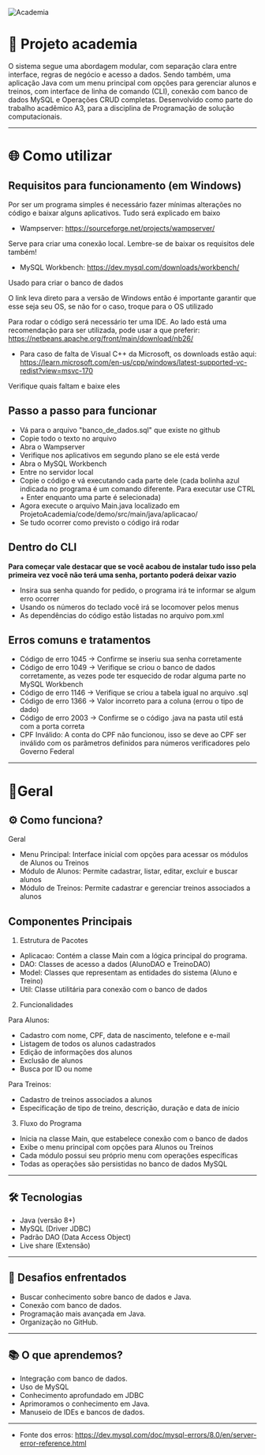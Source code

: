 ![Academia](https://external-content.duckduckgo.com/iu/?u=https%3A%2F%2Fwallpaperaccess.com%2Ffull%2F2968249.jpg&f=1&nofb=1&ipt=dccb4cd55f7ed9a990e08cf13a798cbe28d52f2c3ccd67b0659723f377fbc89b)

# 💪 Projeto academia

O sistema segue uma abordagem modular, com separação clara entre interface, regras de negócio e acesso a dados. Sendo também, uma aplicação Java com um menu principal com opções para gerenciar alunos e treinos, com interface de linha de comando (CLI), conexão com banco de dados MySQL e Operações CRUD completas. Desenvolvido como parte do trabalho acadêmico A3, para a disciplina de Programação de solução computacionais.

---

# 🌐 Como utilizar



## Requisitos para funcionamento (em Windows)

Por ser um programa simples é necessário fazer mínimas alterações no código e baixar alguns aplicativos. Tudo será explicado em baixo

- Wampserver: https://sourceforge.net/projects/wampserver/

Serve para criar uma conexão local. Lembre-se de baixar os requisitos dele também!


- MySQL Workbench: https://dev.mysql.com/downloads/workbench/

Usado para criar o banco de dados

O link leva direto para a versão de Windows então é importante garantir que esse seja seu OS, se não for o caso, troque para o OS utilizado

Para rodar o código será necessário ter uma IDE. Ao lado está uma recomendação para ser utilizada, pode usar a que preferir: https://netbeans.apache.org/front/main/download/nb26/

- Para caso de falta de Visual C++ da Microsoft, os downloads estão aqui: https://learn.microsoft.com/en-us/cpp/windows/latest-supported-vc-redist?view=msvc-170

Verifique quais faltam e baixe eles 

## Passo a passo para funcionar

- Vá para o arquivo "banco_de_dados.sql" que existe no github
- Copie todo o texto no arquivo
- Abra o Wampserver
- Verifique nos aplicativos em segundo plano se ele está verde
- Abra o MySQL Workbench
- Entre no servidor local
- Copie o código e vá executando cada parte dele (cada bolinha azul indicada no programa é um comando diferente. Para executar use CTRL + Enter enquanto uma parte é selecionada)
- Agora execute o arquivo Main.java localizado em ProjetoAcademia/code/demo/src/main/java/aplicacao/
- Se tudo ocorrer como previsto o código irá rodar

## Dentro do CLI

**Para começar vale destacar que se você acabou de instalar tudo isso pela primeira vez você não terá uma senha, portanto poderá deixar vazio**

- Insira sua senha quando for pedido, o programa irá te informar se algum erro ocorrer
- Usando os números do teclado você irá se locomover pelos menus
- As dependências do código estão listadas no arquivo pom.xml

## Erros comuns e tratamentos

- Código de erro 1045 -> Confirme se inseriu sua senha corretamente
- Código de erro 1049 -> Verifique se criou o banco de dados corretamente, as vezes pode ter esquecido de rodar alguma parte no MySQL Workbench
- Código de erro 1146 -> Verifique se criou a tabela igual no arquivo .sql
- Código de erro 1366 -> Valor incorreto para a coluna (errou o tipo de dado)
- Código de erro 2003 -> Confirme se o código .java na pasta util está com a porta correta
- CPF Inválido: A conta do CPF não funcionou, isso se deve ao CPF ser inválido com os parâmetros definidos para números verificadores pelo Governo Federal

---

# 🔹Geral

## ⚙️ Como funciona? 

Geral
- Menu Principal: Interface inicial com opções para acessar os módulos de Alunos ou Treinos
- Módulo de Alunos: Permite cadastrar, listar, editar, excluir e buscar alunos
- Módulo de Treinos: Permite cadastrar e gerenciar treinos associados a alunos

## Componentes Principais

1. Estrutura de Pacotes

 - Aplicacao: Contém a classe Main com a lógica principal do programa.
 - DAO: Classes de acesso a dados (AlunoDAO e TreinoDAO)
 - Model: Classes que representam as entidades do sistema (Aluno e Treino)
 - Util: Classe utilitária para conexão com o banco de dados
   
2. Funcionalidades

Para Alunos:

  - Cadastro com nome, CPF, data de nascimento, telefone e e-mail
  - Listagem de todos os alunos cadastrados
  - Edição de informações dos alunos
  - Exclusão de alunos
  - Busca por ID ou nome

Para Treinos:

  - Cadastro de treinos associados a alunos
  - Especificação de tipo de treino, descrição, duração e data de início

3. Fluxo do Programa

 - Inicia na classe Main, que estabelece conexão com o banco de dados
 - Exibe o menu principal com opções para Alunos ou Treinos
 - Cada módulo possui seu próprio menu com operações específicas
 - Todas as operações são persistidas no banco de dados MySQL

---

## 🛠️ Tecnologias

- Java (versão 8+)
- MySQL (Driver JDBC)
- Padrão DAO (Data Access Object)
- Live share (Extensão)
  
---

## 🧠 Desafios enfrentados

- Buscar conhecimento sobre banco de dados e Java. 
- Conexão com banco de dados.
- Programação mais avançada em Java.
- Organização no GitHub.
  
---

## 📚 O que aprendemos?

- Integração com banco de dados.
- Uso de MySQL
- Conhecimento aprofundado em JDBC
- Aprimoramos o conhecimento em Java.
- Manuseio de IDEs e bancos de dados.

---

 - Fonte dos erros: https://dev.mysql.com/doc/mysql-errors/8.0/en/server-error-reference.html

